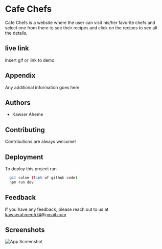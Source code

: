 
# Cafe Chefs

Cafe Chefs is a website where the user can visit his/her favorite chefs and select one from there to see their recipes and click on the recipes to see all the details.


## live link

Insert gif or link to demo


## Appendix

Any additional information goes here


## Authors

- Kawser Aheme


## Contributing

Contributions are always welcome!




## Deployment

To deploy this project run

```bash
  git colne (link of github code)
  npm run dev
```


## Feedback

If you have any feedback, please reach out to us at kawserahmed574@gmail.com


## Screenshots

![App Screenshot](https://live.staticflickr.com/65535/52925394985_b8bc17227e_c.jpg)

